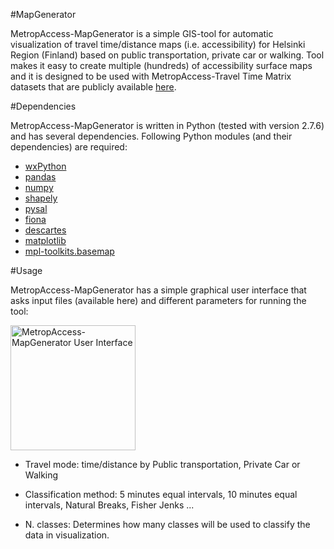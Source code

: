 #MapGenerator

MetropAccess-MapGenerator is a simple GIS-tool for automatic visualization of travel time/distance maps (i.e. accessibility) for Helsinki Region (Finland) based on public transportation, private car or walking. 
Tool makes it easy to create multiple (hundreds) of accessibility surface maps and it is designed to be used with 
MetropAccess-Travel Time Matrix datasets that are publicly available [here](http://blogs.helsinki.fi/accessibility/data/metropaccess-travel-time-matrix/).


#Dependencies

MetropAccess-MapGenerator is written in Python (tested with version 2.7.6) and has several dependencies. Following Python modules (and their dependencies) are required:

- [wxPython](http://downloads.sourceforge.net/wxpython/wxPython3.0-win64-3.0.0.0-py27.exe)
- [pandas](http://www.lfd.uci.edu/~gohlke/pythonlibs/#pandas)
- [numpy](http://www.lfd.uci.edu/~gohlke/pythonlibs/#numpy)
- [shapely](http://www.lfd.uci.edu/~gohlke/pythonlibs/#shapely)
- [pysal](http://sourceforge.net/projects/pysal/files/PySAL-1.7.0.win-amd64.exe/download)
- [fiona](http://www.lfd.uci.edu/~gohlke/pythonlibs/#fiona)
- [descartes](https://pypi.python.org/packages/source/d/descartes/descartes-1.0.1.tar.gz#md5=fcacfa88674032891666d833bdab9b6d)
- [matplotlib](https://downloads.sourceforge.net/project/matplotlib/matplotlib/matplotlib-1.3.1/matplotlib-1.3.1.win-amd64-py2.7.exe)
- [mpl-toolkits.basemap](http://sourceforge.net/projects/matplotlib/files/matplotlib-toolkits/basemap-1.0.7/basemap-1.0.7.win-amd64-py2.7.exe/download)

#Usage

MetropAccess-MapGenerator has a simple graphical user interface that asks input files (available here) and different parameters for running the tool:

<img src="http://www.helsinki.fi/science/accessibility/maintenance/Kuvia/DialogLarge.PNG" alt="MetropAccess-MapGenerator User Interface" width="200px" height="200px" />


- Travel mode: time/distance by Public transportation, Private Car or Walking

- Classification method: 5 minutes equal intervals, 10 minutes equal intervals, Natural Breaks, Fisher Jenks ...

- N. classes: Determines how many classes will be used to classify the data in visualization.






